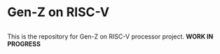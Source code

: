 # Gen-Z on RISC-V
## 
This is the repository for Gen-Z on RISC-V processor project.
**WORK IN PROGRESS**
  
 
